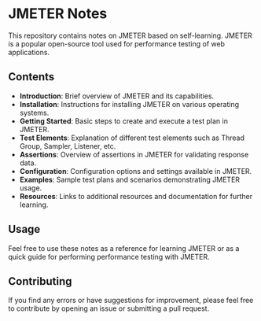 # JMETER Notes

This repository contains notes on JMETER based on self-learning. JMETER is a popular open-source tool used for performance testing of web applications.

## Contents

- **Introduction**: Brief overview of JMETER and its capabilities.
- **Installation**: Instructions for installing JMETER on various operating systems.
- **Getting Started**: Basic steps to create and execute a test plan in JMETER.
- **Test Elements**: Explanation of different test elements such as Thread Group, Sampler, Listener, etc.
- **Assertions**: Overview of assertions in JMETER for validating response data.
- **Configuration**: Configuration options and settings available in JMETER.
- **Examples**: Sample test plans and scenarios demonstrating JMETER usage.
- **Resources**: Links to additional resources and documentation for further learning.

## Usage

Feel free to use these notes as a reference for learning JMETER or as a quick guide for performing performance testing with JMETER.

## Contributing

If you find any errors or have suggestions for improvement, please feel free to contribute by opening an issue or submitting a pull request.
